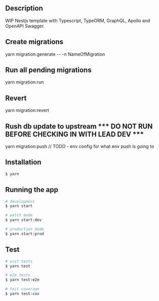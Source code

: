 ## Description

WIP Nestjs template with Typescript, TypeORM, GraphQL, Apollo and OpenAPI Swagger.

## Create migrations
yarn migration:generate -- -n NameOfMigration

## Run all pending migrations
yarn migration:run

## Revert
yarn migration:revert

## Rush db update to upstream *** DO NOT RUN BEFORE CHECKING IN WITH LEAD DEV ***
yarn migration:push // TODO - env config for what env push is going to

## Installation

```bash
$ yarn
```

## Running the app

```bash
# development
$ yarn start

# watch mode
$ yarn start:dev

# production mode
$ yarn start:prod
```

## Test

```bash
# unit tests
$ yarn test

# e2e tests
$ yarn test:e2e

# test coverage
$ yarn test:cov
```